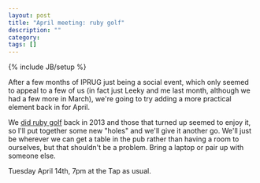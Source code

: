 ```yaml
---
layout: post
title: "April meeting: ruby golf"
description: ""
category: 
tags: []
---
```

{% include JB/setup %}

After a few months of IPRUG just being a social event, which only seemed to
appeal to a few of us (in fact just Leeky and me last month, although we had a
few more in March), we're going to try adding a more practical element back in
for April.

We [did ruby golf](http://iprug.org/2013/04/03/ruby-golf/) back in 2013 and
those that turned up seemed to enjoy it, so I'll put together some new "holes"
and we'll give it another go. We'll just be wherever we can get a table in the
pub rather than having a room to ourselves, but that shouldn't be a problem.
Bring a laptop or pair up with someone else.

Tuesday April 14th, 7pm at the Tap as usual.
